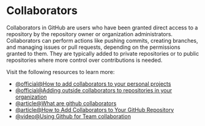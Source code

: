 # Collaborators

Collaborators in GitHub are users who have been granted direct access to a repository by the repository owner or organization administrators. Collaborators can perform actions like pushing commits, creating branches, and managing issues or pull requests, depending on the permissions granted to them. They are typically added to private repositories or to public repositories where more control over contributions is needed.

Visit the following resources to learn more:

- [@official@How to add collaborators to your personal projects](https://docs.github.com/en/account-and-profile/setting-up-and-managing-your-personal-account-on-github/managing-access-to-your-personal-repositories/inviting-collaborators-to-a-personal-repository)
- [@official@Adding outside collaborators to repositories in your organization](https://docs.github.com/en/organizations/managing-user-access-to-your-organizations-repositories/managing-outside-collaborators/adding-outside-collaborators-to-repositories-in-your-organization)
- [@article@What are github collaborators](https://www.geeksforgeeks.org/what-are-github-collaborators/)
- [@article@How to Add Collaborators to Your GitHub Repository](https://www.blinkops.com/blog/how-to-add-collaborators-to-your-github-repository)
- [@video@Using Github for Team collaboration](https://youtu.be/4nyIS58ORWw?si=yK5LCONNVm9OIUK5)
